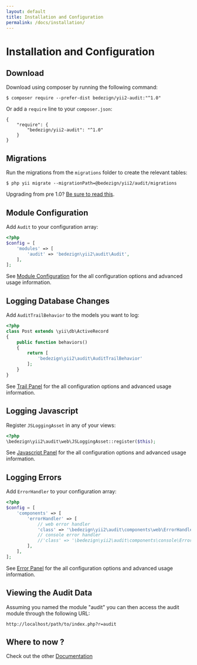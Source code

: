 ```yaml
---
layout: default
title: Installation and Configuration
permalink: /docs/installation/
---
```


# Installation and Configuration

## Download

Download using composer by running the following command:

```
$ composer require --prefer-dist bedezign/yii2-audit:"^1.0"
```

Or add a `require` line to your `composer.json`: 

```
{
    "require": {
        "bedezign/yii2-audit": "^1.0"
    }
}
```

## Migrations

Run the migrations from the `migrations` folder to create the relevant tables:  

```
$ php yii migrate --migrationPath=@bedezign/yii2/audit/migrations
```

Upgrading from pre 1.0? [Be sure to read this](../upgrading-0.1-0.2/).

## Module Configuration

Add `Audit` to your configuration array:

```php
<?php
$config = [
    'modules' => [
        'audit' => 'bedezign\yii2\audit\Audit',
    ],
];
```

See [Module Configuration](../module-configuration/) for the all configuration options and advanced usage information.

## Logging Database Changes

Add `AuditTrailBehavior` to the models you want to log:

```php
<?php
class Post extends \yii\db\ActiveRecord
{
    public function behaviors()
    {
        return [
            'bedezign\yii2\audit\AuditTrailBehavior'
        ];
    }
}
```

See [Trail Panel](../trail-panel/) for the all configuration options and advanced usage information.

## Logging Javascript

Register `JSLoggingAsset` in any of your views:

```php
<?php
\bedezign\yii2\audit\web\JSLoggingAsset::register($this);
```

See [Javascript Panel](../javascript-panel/) for the all configuration options and advanced usage information.

## Logging Errors

Add `ErrorHandler` to your configuration array:

```php
<?php
$config = [
    'components' => [
        'errorHandler' => [
            // web error handler
            'class' => '\bedezign\yii2\audit\components\web\ErrorHandler',
            // console error handler
            //'class' => '\bedezign\yii2\audit\components\console\ErrorHandler',
        ],
    ],
];
```

See [Error Panel](../error-panel/) for the all configuration options and advanced usage information.

## Viewing the Audit Data

Assuming you named the module "audit" you can then access the audit module through the following URL:

```
http://localhost/path/to/index.php?r=audit
```

## Where to now ?

Check out the other [Documentation](../)

